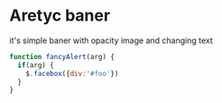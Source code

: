 <h1>
    Aretyc baner
</h1>
<p>
    it's simple baner with opacity image and changing text     
</p>

```javascript
function fancyAlert(arg) {
  if(arg) {
    $.facebox({div:'#foo'})
  }
}
```